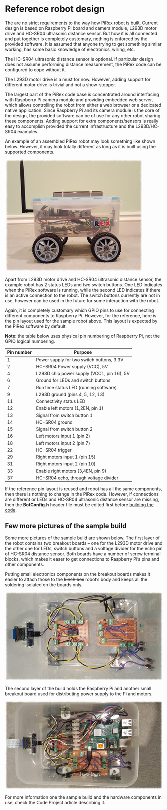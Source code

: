 # Reference robot design

The are no strict requirements to the way how PiRex robot is built. Current design is based on Raspberry Pi board and camera module, L293D motor drive and HC-SR04 ultrasonic distance sensor. But how it is all connected and put together is completely customary, nothing is enforced by the provided software. It is assumed that anyone trying to get something similar working, has some basic knowledge of electronics, wiring, etc.

The HC-SR04 ultrasonic distance sensor is optional. If particular design does not assume performing distance measurement, the PiRex code can be configured to cope without it.

The L293D motor drive is a must for now. However, adding support for different motor drive is trivial and not a show-stopper.

The largest part of the PiRex code base is concentrated around interfacing with Raspberry Pi camera module and providing embedded web server, which allows controlling the robot from either a web browser or a dedicated native application. Since Raspberry Pi and its camera module is the core of the design, the provided software can be of use for any other robot sharing these components. Adding support for extra components/sensors is really easy to accomplish provided the current infrastructure and the L293D/HC-SR04 examples.

An example of an assembled PiRex robot may look something like shown below. However, it may look totally different as long as it is built using the supported components.

![pirex_bot](images/pirex_assembled.jpg)

Apart from L293D motor drive and HC-SR04 ultrasonic distance sensor, the example robot has 2 status LEDs and two switch buttons. One LED indicates when the PiRex software is running, while the second LED indicates if there is an active connection to the robot. The switch buttons currently are not in use, however can be used in the future for some interaction with the robot.

Again, it is completely customary which GPIO pins to use for connecting different components to Raspberry Pi. However, for the reference, here is the pin layout used for the sample robot above. This layout is expected by the PiRex software by default.

**Note**: the table below uses physical pin numbering of Raspberry Pi, not the GPIO logical numbering.

| Pin number | Purpose                                    |
| ---------- | ------------------------------------------ |
| 1          | Power supply for two switch buttons, 3.3V  |
| 2          | HC-SR04 Power supply (VCC), 5V             |
| 4          | L293D chip power supply (VCC1, pin 16), 5V |
| 6          | Ground for LEDs and switch buttons         |
| 7          | Run time status LED (running software)     |
| 9          | L293D ground (pins 4, 5, 12, 13)           |
| 11         | Connectivity status LED                    |
| 12         | Enable left motors (1,2EN, pin 1)          |
| 13         | Signal from switch button 1                |
| 14         | HC-SR04 ground                             |
| 15         | Signal from switch button 2                |
| 16         | Left motors input 1 (pin 2)                |
| 18         | Left motors input 2 (pin 7)                |
| 22         | HC-SR04 trigger                            |
| 29         | Right motors input 1 (pin 15)              |
| 31         | Right motors input 2 (pin 10)              |
| 33         | Enable right motors (3,4EN, pin 9)         |
| 37         | HC-SR04 echo, through voltage divider 	    |

If the reference pin layout is reused and robot has all the same components, then there is nothing to change in the PiRex code. However, if connections are different or LEDs and HC-SR04 ultrasonic distance sensor are missing, then the **BotConfig.h** header file must be edited first before [building the code](Building.md).

## Few more pictures of the sample build

Some more pictures of the sample build are shown below. The first layer of the robot contains two breakout boards – one for the L293D motor drive and the other one for LEDs, switch buttons and a voltage divider for the echo pin of HC-SR04 distance sensor. Both boards have a number of screw terminal blocks, which makes it easer to get connections to Raspberry Pi’s pins and other components.

Putting small electronics components on the breakout boards makes it easier to attach those to the ~~lunch box~~ robot’s body and keeps all the soldering isolated on the boards only.

![pirex_bot](images/pirex_layer1.jpg)

The second layer of the build holds the Raspberry Pi and another small breakout board used for distributing power supply to the Pi and motors.

![pirex_bot](images/pirex_layer2.jpg)

For more information one the sample build and the hardware components in use, check the Code Project article describing it.
